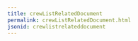 ```yaml
---
title: crewListRelatedDocument
permalink: crewListRelatedDocument.html
jsonid: crewlistrelateddocument
---
```

